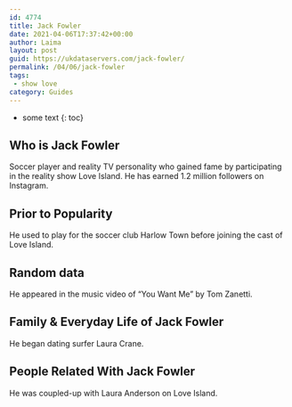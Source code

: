 ```yaml
---
id: 4774
title: Jack Fowler
date: 2021-04-06T17:37:42+00:00
author: Laima
layout: post
guid: https://ukdataservers.com/jack-fowler/
permalink: /04/06/jack-fowler
tags:
 - show love
category: Guides
---
```


* some text
{: toc}


## Who is Jack Fowler
                  
                  
                  
Soccer player and reality TV personality who gained fame by participating in the reality show Love Island. He has earned 1.2 million followers on Instagram.
                  
              
            
              
            
                
                
                
## Prior to Popularity
                  
                  
                  
He used to play for the soccer club Harlow Town before joining the cast of Love Island. 
                  
              
            
              
            
                
                
                
## Random data
                  
                  
                  
He appeared in the music video of &#8220;You Want Me&#8221; by Tom Zanetti.
                  
              
            
              
            
                
                
                
## Family & Everyday Life of Jack Fowler
                  
                  
                  
He began dating surfer Laura Crane.  
                  
              
            
              
            
                
                
                
## People Related With Jack Fowler
                  
                  
                  
He was coupled-up with Laura Anderson on Love Island.
                  
              
            
              
            
                
              
            
              
              
            
            
              
            
          
          
          